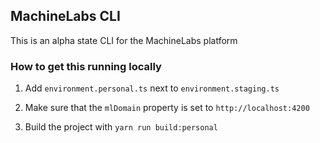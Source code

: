 ## MachineLabs  CLI

This is an alpha state CLI for the MachineLabs platform

### How to get this running locally

1. Add `environment.personal.ts` next to `environment.staging.ts`

2. Make sure that the `mlDomain` property is set to `http://localhost:4200`

3. Build the project with `yarn run build:personal`

